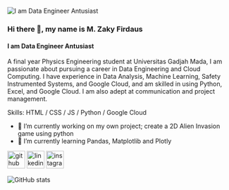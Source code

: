 ![I am Data Engineer Antusiast](https://img.freepik.com/free-photo/programming-background-with-person-working-with-codes-computer_23-2150010144.jpg?w=900&t=st=1705649535~exp=1705650135~hmac=5cb6e17e22fd4354c93dff6be8b92c21de900c4dcc96b17d27043a038464b0fe)

### Hi there 👋, my name is **M. Zaky Firdaus**
#### I am Data Engineer Antusiast

A final year Physics Engineering student at Universitas Gadjah Mada, I am passionate about pursuing a career in Data Engineering and Cloud Computing. I have experience in Data Analysis, Machine Learning, Safety Instrumented Systems, and Google Cloud, and am skilled in using Python, Excel, and Google Cloud. I am also adept at communication and project management.

Skills: HTML / CSS / JS / Python / Google Cloud

- 🔭 I’m currently working on  my own project; create a 2D Alien Invasion game using python 
- 🌱 I’m currently learning Pandas, Matplotlib and Plotly 


[<img src='https://cdn.jsdelivr.net/npm/simple-icons@3.0.1/icons/github.svg' alt='github' height='40'>](https://github.com/MZakyFirdaus)  [<img src='https://cdn.jsdelivr.net/npm/simple-icons@3.0.1/icons/linkedin.svg' alt='linkedin' height='40'>](https://www.linkedin.com/in/mzakyfirdaus/)  [<img src='https://cdn.jsdelivr.net/npm/simple-icons@3.0.1/icons/instagram.svg' alt='instagram' height='40'>](https://www.instagram.com/firdauszakyy/)  

![GitHub stats](https://github-readme-stats.vercel.app/api?username=MZakyFirdaus&show_icons=true)  


